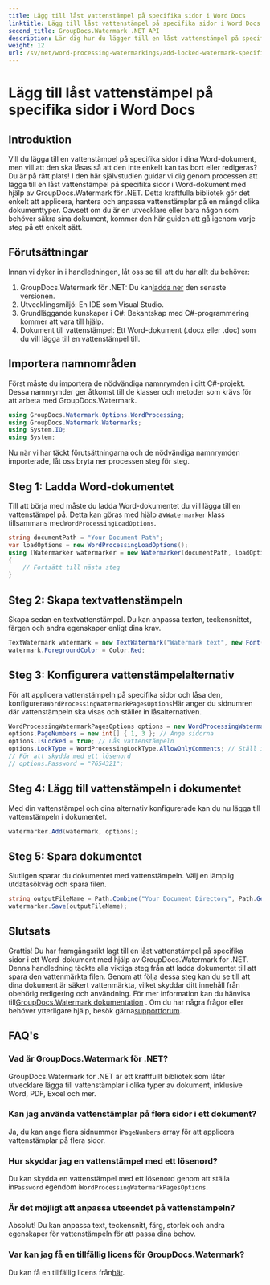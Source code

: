 ```yaml
---
title: Lägg till låst vattenstämpel på specifika sidor i Word Docs
linktitle: Lägg till låst vattenstämpel på specifika sidor i Word Docs
second_title: GroupDocs.Watermark .NET API
description: Lär dig hur du lägger till en låst vattenstämpel på specifika sidor i Word-dokument med hjälp av GroupDocs.Watermark for .NET med vår enkla steg-för-steg-guide.
weight: 12
url: /sv/net/word-processing-watermarkings/add-locked-watermark-specific-pages-word-docs/
---
```


# Lägg till låst vattenstämpel på specifika sidor i Word Docs

## Introduktion
Vill du lägga till en vattenstämpel på specifika sidor i dina Word-dokument, men vill att den ska låsas så att den inte enkelt kan tas bort eller redigeras? Du är på rätt plats! I den här självstudien guidar vi dig genom processen att lägga till en låst vattenstämpel på specifika sidor i Word-dokument med hjälp av GroupDocs.Watermark för .NET. Detta kraftfulla bibliotek gör det enkelt att applicera, hantera och anpassa vattenstämplar på en mängd olika dokumenttyper. Oavsett om du är en utvecklare eller bara någon som behöver säkra sina dokument, kommer den här guiden att gå igenom varje steg på ett enkelt sätt.
## Förutsättningar
Innan vi dyker in i handledningen, låt oss se till att du har allt du behöver:
1.  GroupDocs.Watermark för .NET: Du kan[ladda ner](https://releases.groupdocs.com/Watermark/net/) den senaste versionen.
2. Utvecklingsmiljö: En IDE som Visual Studio.
3. Grundläggande kunskaper i C#: Bekantskap med C#-programmering kommer att vara till hjälp.
4. Dokument till vattenstämpel: Ett Word-dokument (.docx eller .doc) som du vill lägga till en vattenstämpel till.
## Importera namnområden
Först måste du importera de nödvändiga namnrymden i ditt C#-projekt. Dessa namnrymder ger åtkomst till de klasser och metoder som krävs för att arbeta med GroupDocs.Watermark.
```csharp
using GroupDocs.Watermark.Options.WordProcessing;
using GroupDocs.Watermark.Watermarks;
using System.IO;
using System;
```
Nu när vi har täckt förutsättningarna och de nödvändiga namnrymden importerade, låt oss bryta ner processen steg för steg.
## Steg 1: Ladda Word-dokumentet
 Till att börja med måste du ladda Word-dokumentet du vill lägga till en vattenstämpel på. Detta kan göras med hjälp av`Watermarker` klass tillsammans med`WordProcessingLoadOptions`.
```csharp
string documentPath = "Your Document Path";
var loadOptions = new WordProcessingLoadOptions();
using (Watermarker watermarker = new Watermarker(documentPath, loadOptions))
{
    // Fortsätt till nästa steg
}
```
## Steg 2: Skapa textvattenstämpeln
Skapa sedan en textvattenstämpel. Du kan anpassa texten, teckensnittet, färgen och andra egenskaper enligt dina krav.
```csharp
TextWatermark watermark = new TextWatermark("Watermark text", new Font("Arial", 19));
watermark.ForegroundColor = Color.Red;
```
## Steg 3: Konfigurera vattenstämpelalternativ
 För att applicera vattenstämpeln på specifika sidor och låsa den, konfigurera`WordProcessingWatermarkPagesOptions`Här anger du sidnumren där vattenstämpeln ska visas och ställer in låsalternativen.
```csharp
WordProcessingWatermarkPagesOptions options = new WordProcessingWatermarkPagesOptions();
options.PageNumbers = new int[] { 1, 3 }; // Ange sidorna
options.IsLocked = true; // Lås vattenstämpeln
options.LockType = WordProcessingLockType.AllowOnlyComments; // Ställ in låstyp
// För att skydda med ett lösenord
// options.Password = "7654321";
```
## Steg 4: Lägg till vattenstämpeln i dokumentet
Med din vattenstämpel och dina alternativ konfigurerade kan du nu lägga till vattenstämpeln i dokumentet.
```csharp
watermarker.Add(watermark, options);
```
## Steg 5: Spara dokumentet
Slutligen sparar du dokumentet med vattenstämpeln. Välj en lämplig utdatasökväg och spara filen.
```csharp
string outputFileName = Path.Combine("Your Document Directory", Path.GetFileName(documentPath));
watermarker.Save(outputFileName);
```
## Slutsats
Grattis! Du har framgångsrikt lagt till en låst vattenstämpel på specifika sidor i ett Word-dokument med hjälp av GroupDocs.Watermark for .NET. Denna handledning täckte alla viktiga steg från att ladda dokumentet till att spara den vattenmärkta filen. Genom att följa dessa steg kan du se till att dina dokument är säkert vattenmärkta, vilket skyddar ditt innehåll från obehörig redigering och användning.
 För mer information kan du hänvisa till[GroupDocs.Watermark dokumentation](https://tutorials.groupdocs.com/Watermark/net/) . Om du har några frågor eller behöver ytterligare hjälp, besök gärna[supportforum](https://forum.groupdocs.com/c/watermark/19).
## FAQ's
### Vad är GroupDocs.Watermark för .NET?
GroupDocs.Watermark for .NET är ett kraftfullt bibliotek som låter utvecklare lägga till vattenstämplar i olika typer av dokument, inklusive Word, PDF, Excel och mer.
### Kan jag använda vattenstämplar på flera sidor i ett dokument?
 Ja, du kan ange flera sidnummer i`PageNumbers` array för att applicera vattenstämplar på flera sidor.
### Hur skyddar jag en vattenstämpel med ett lösenord?
 Du kan skydda en vattenstämpel med ett lösenord genom att ställa in`Password` egendom i`WordProcessingWatermarkPagesOptions`.
### Är det möjligt att anpassa utseendet på vattenstämpeln?
Absolut! Du kan anpassa text, teckensnitt, färg, storlek och andra egenskaper för vattenstämpeln för att passa dina behov.
### Var kan jag få en tillfällig licens för GroupDocs.Watermark?
 Du kan få en tillfällig licens från[här](https://purchase.groupdocs.com/temporary-license/).